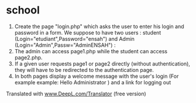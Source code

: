 # school

1. Create the page "login.php" which asks the user to enter his login and password in a form.
We suppose to have two users : student (Login="etudiant",Password="ensah") and Admin (Login="Admin",Passw="AdminENSAH") :
2. The admin can access page1.php while the student can access page2.php.
3. If a given user requests page1 or page2 directly (without authentication), they will have to be redirected to the authentication page.
4. In both pages display a welcome message with the user's login (For example example: Hello Administrator ) and a link for logging out

Translated with www.DeepL.com/Translator (free version)
